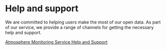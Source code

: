 # Help and support

We are committed to helping users make the most of our open data. As part of our service, we provide a range of channels for getting the necessary help and support.

[Atmosphere Monitoring Service Help and Support](https://atmosphere.copernicus.eu/help-and-support)
